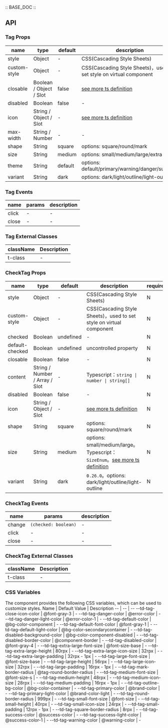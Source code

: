 :: BASE_DOC ::

## API

### Tag Props

name | type | default | description | required
-- | -- | -- | -- | --
style | Object | - | CSS(Cascading Style Sheets) | N
custom-style | Object | - | CSS(Cascading Style Sheets)，used to set style on virtual component | N
closable | Boolean / Object / Slot | false | [see more ts definition](https://github.com/Tencent/tdesign-miniprogram/blob/develop/src/common/common.ts) | N
disabled | Boolean | false | \- | N
icon | String / Object / Slot | - | [see more ts definition](https://github.com/Tencent/tdesign-miniprogram/blob/develop/src/common/common.ts) | N
max-width | String / Number | - | \- | N
shape | String | square | options: square/round/mark | N
size | String | medium | options: small/medium/large/extra-large | N
theme | String | default | options: default/primary/warning/danger/success | N
variant | String | dark | options: dark/light/outline/light-outline | N

### Tag Events

name | params | description
-- | -- | --
click | - | \-
close | - | \-
### Tag External Classes

className | Description
-- | --
t-class | \-


### CheckTag Props

name | type | default | description | required
-- | -- | -- | -- | --
style | Object | - | CSS(Cascading Style Sheets) | N
custom-style | Object | - | CSS(Cascading Style Sheets)，used to set style on virtual component | N
checked | Boolean | undefined | \- | N
default-checked | Boolean | undefined | uncontrolled property | N
closable | Boolean | false | \- | N
content | String / Number / Array / Slot | - | Typescript：`string \| number \| string[]` | N
disabled | Boolean | false | \- | N
icon | String / Object / Slot | - | [see more ts definition](https://github.com/Tencent/tdesign-miniprogram/blob/develop/src/common/common.ts) | N
shape | String | square | options: square/round/mark | N
size | String | medium | options: small/medium/large。Typescript：`SizeEnum`。[see more ts definition](https://github.com/Tencent/tdesign-miniprogram/blob/develop/src/common/common.ts) | N
variant | String | dark | `0.26.0`。options: dark/light/outline/light-outline | N

### CheckTag Events

name | params | description
-- | -- | --
change | `(checked: boolean)` | \-
click | - | \-
close | \- | \-
### CheckTag External Classes

className | Description
-- | --
t-class | \-

### CSS Variables

The component provides the following CSS variables, which can be used to customize styles.
Name | Default Value | Description
-- | -- | --
--td-tag-close-icon-color | @font-gray-3 | -
--td-tag-danger-color | @error-color | -
--td-tag-danger-light-color | @error-color-1 | -
--td-tag-default-color | @bg-color-component | -
--td-tag-default-font-color | @font-gray-1 | -
--td-tag-default-light-color | @bg-color-secondarycontainer | -
--td-tag-disabled-background-color | @bg-color-component-disabled | -
--td-tag-disabled-border-color | @component-border | -
--td-tag-disabled-color | @font-gray-4 | -
--td-tag-extra-large-font-size | @font-size-base | -
--td-tag-extra-large-height | 80rpx | -
--td-tag-extra-large-icon-size | 32rpx | -
--td-tag-extra-large-padding | 32rpx - 1px | -
--td-tag-large-font-size | @font-size-base | -
--td-tag-large-height | 56rpx | -
--td-tag-large-icon-size | 32rpx | -
--td-tag-large-padding | 16rpx - 1px | -
--td-tag-mark-border-radius | @tag-round-border-radius | -
--td-tag-medium-font-size | @font-size-s | -
--td-tag-medium-height | 48rpx | -
--td-tag-medium-icon-size | 28rpx | -
--td-tag-medium-padding | 16rpx - 1px | -
--td-tag-outline-bg-color | @bg-color-container | -
--td-tag-primary-color | @brand-color | -
--td-tag-primary-light-color | @brand-color-light | -
--td-tag-round-border-radius | 999px | -
--td-tag-small-font-size | @font-size | -
--td-tag-small-height | 40rpx | -
--td-tag-small-icon-size | 24rpx | -
--td-tag-small-padding | 12rpx - 1px | -
--td-tag-square-border-radius | 8rpx | -
--td-tag-success-color | @success-color | -
--td-tag-success-light-color | @success-color-1 | -
--td-tag-warning-color | @warning-color | -
